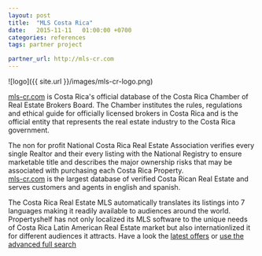 ```yaml
---
layout: post
title:  "MLS Costa Rica"
date:   2015-11-11   01:00:00 +0700
categories: references
tags: partner project

partner_url: http://mls-cr.com
---
```


![logo]({{ site.url }}/images/mls-cr-logo.png)

<!--more-->

[mls-cr.com](http://mls-cr.com) is Costa Rica's official database of the Costa Rica Chamber of Real Estate Brokers Board. The Chamber institutes the rules, regulations and ethical guide for officially licensed brokers in Costa Rica and is the official entity that represents the real estate industry to the Costa Rica government.

The non for profit National Costa Rica Real Estate Association verifies every single Realtor and their every listing with the National Registry to ensure marketable title and describes the major ownership risks that may be associated with purchasing each Costa Rica Property.  
[mls-cr.com](http://mls-cr.com) is the largest database of verified Costa Rican Real Estate and serves customers and agents in english and spanish. 

The Costa Rica Real Estate MLS automatically translates its listings into 7 languages making it readily available to audiences around the world. Propertyshelf has not only localized its MLS software to the unique needs of Costa Rica Latin American Real Estate market but also internationlized it for different audiences it attracts. Have a look the [latest offers](http://mls-cr.com/en/recent-listings/) or [use the advanced full search](http://mls-cr.com/en/search-properties/find-properties)